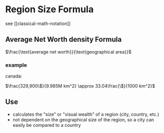 # Region Size Formula

see [[classical-math-notation]]

## Average Net Worth density Formula

$\frac{\text{average net worth}}{\text{geographical area}}$

### example

canada:

$\frac{329,900\$}{9.985M km^2} \approx 33.04\frac{\$}{1000 km^2}$

## Use

- calculates the "size" or "visual wealth" of a region (city, country, etc.)
- not dependent on the geographical size of the region, so a city can easily be compared to a country
